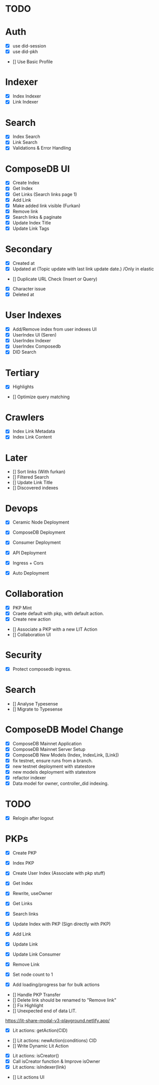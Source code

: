 # TODO

# Auth
- [x] use did-session
- [x] use did-pkh
- [] Use Basic Profile

# Indexer
- [x] Index Indexer
- [x] Link Indexer

# Search
- [x] Index Search
- [x] Link Search
- [x] Validations & Error Handling

# ComposeDB UI
- [x] Create Index
- [x] Get Index
- [x] Get Links (Search links page 1)
- [x] Add Link
- [x] Make added link visible (Furkan)
- [x] Remove link
- [x] Search links & paginate
- [x] Update Index Title
- [x] Update Link Tags

# Secondary
- [x] Created at
- [x] Updated at (Topic update with last link update date.) /Only in elastic
- [] Duplicate URL Check (Insert or Query)
- [x] Character issue
- [x] Deleted at

# User Indexes
- [x] Add/Remove index from user indexes UI
- [x] UserIndex UI (Seren)
- [x] UserIndex Indexer
- [x] UserIndex Composedb
- [x] DID Search

# Tertiary
- [x] Highlights
- [] Optimize query matching

# Crawlers
- [x] Index Link Metadata
- [x] Index Link Content

# Later
- [] Sort links (With furkan)
- [] Filtered Search
- [] Update Link Title
- [] Discovered indexes

# Devops
- [x] Ceramic Node Deployment
- [x] ComposeDB Deployment
- [x] Consumer Deployment
- [x] API Deployment
- [x] Ingress + Cors
- [x] Auto Deployment


# Collaboration
- [x] PKP Mint 
- [x] Craete default with pkp, with default action.
- [x] Create new action
- [] Associate a PKP with a new LIT Action
- [] Collaboration UI	


# Security
- [x] Protect composedb ingress.

# Search
- [] Analyse Typesense 
- [] Migrate to Typesense 

# ComposeDB Model Change
- [x] ComposeDB Mainnet Application
- [x] ComposeDB Mainnet Server Setup
- [x] ComposeDB New Models (Index, IndexLink, [Link])
- [x] fix testnet, ensure runs from a branch.
- [x] new testnet deployment with statestore
- [x] new models deployment with statestore
- [x] refactor indexer
- [x] Data model for owner, controller_did indexing.

# TODO
- [x] Relogin after logout

# PKPs
- [x] Create PKP
- [x] Index PKP
- [x] Create User Index (Associate with pkp stuff)
- [x] Get Index
- [x] Rewrite, useOwner

- [x] Get Links
- [x] Search links
- [x] Update Index with PKP (Sign directly with PKP)
- [x] Add Link

- [x] Update Link
- [x] Update Link Consumer
- [x] Remove Link
- [x] Set node count to 1
- [x] Add loading/progress bar for bulk actions
- [] Handle PKP Transfer
- [] Delete link should be renamed to "Remove link"
- [] Fix Highlight
- [] Unexpected end of data LIT.



https://lit-share-modal-v3-playground.netlify.app/

- [x] Lit actions: getAction(CID)  
- [] Lit actions: newAction(conditions) CID
- [] Write Dynamic Lit Action

- [x] Lit actions: isCreator()
- [x] Call isCreator function & Improve isOwner 
- [x] Lit actions: isIndexer(link)

- [] Lit actions UI


